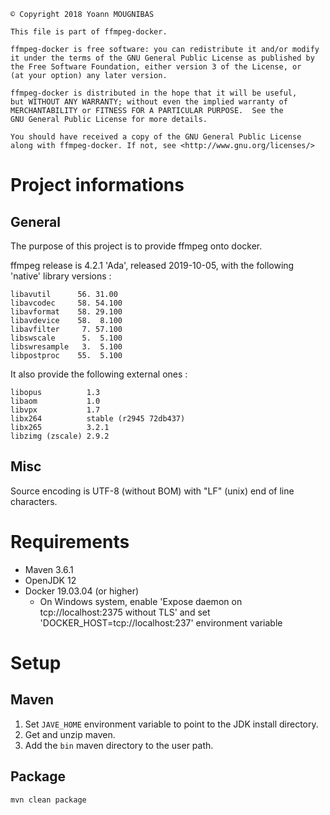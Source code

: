 ```
© Copyright 2018 Yoann MOUGNIBAS

This file is part of ffmpeg-docker.

ffmpeg-docker is free software: you can redistribute it and/or modify
it under the terms of the GNU General Public License as published by
the Free Software Foundation, either version 3 of the License, or
(at your option) any later version.

ffmpeg-docker is distributed in the hope that it will be useful,
but WITHOUT ANY WARRANTY; without even the implied warranty of
MERCHANTABILITY or FITNESS FOR A PARTICULAR PURPOSE.  See the
GNU General Public License for more details.

You should have received a copy of the GNU General Public License
along with ffmpeg-docker. If not, see <http://www.gnu.org/licenses/>
```

# Project informations

## General

The purpose of this project is to provide ffmpeg onto docker.

ffmpeg release is 4.2.1 'Ada', released 2019-10-05, with the following 'native' library versions :

```
libavutil      56. 31.00
libavcodec     58. 54.100
libavformat    58. 29.100
libavdevice    58.  8.100
libavfilter     7. 57.100
libswscale      5.  5.100
libswresample   3.  5.100
libpostproc    55.  5.100
```

It also provide the following external ones :

```
libopus          1.3
libaom           1.0
libvpx           1.7
libx264          stable (r2945 72db437)
libx265          3.2.1
libzimg (zscale) 2.9.2
```

## Misc

Source encoding is UTF-8 (without BOM) with "LF" (unix) end of line characters.

# Requirements

* Maven 3.6.1
* OpenJDK 12
* Docker 19.03.04 (or higher)
  * On Windows system, enable 'Expose daemon on tcp://localhost:2375 without TLS'
    and set 'DOCKER_HOST=tcp://localhost:237' environment variable

# Setup

## Maven

1) Set `JAVE_HOME` environment variable to point to the JDK install directory.
1) Get and unzip maven.
1) Add the `bin` maven directory to the user path.

## Package

`mvn clean package`
